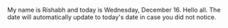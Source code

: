 My name is Rishabh and today is Wednesday, December 16. Hello all. The date will automatically update to today's date in case you did not notice.
